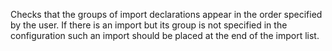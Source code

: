 Checks that the groups of import declarations appear in the order specified by the user. If there is an import but its group is not specified in the configuration such an import should be placed at the end of the import list.
